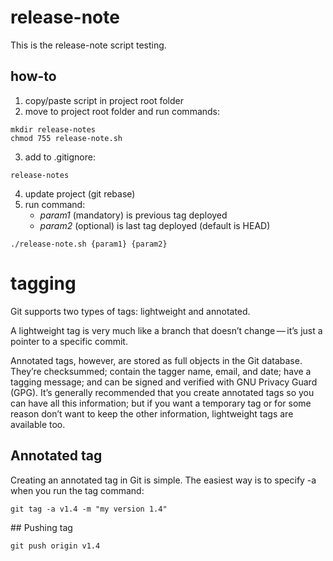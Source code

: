 # release-note
This is the release-note script testing.

## how-to
1. copy/paste script in project root folder
2. move to project root folder and run commands:
```
mkdir release-notes
chmod 755 release-note.sh
```
3. add to .gitignore: 
```
release-notes
```
4. update project (git rebase)
5. run command: 
    - *param1* (mandatory) is previous tag deployed
    - *param2* (optional) is last tag deployed (default is HEAD)
```
./release-note.sh {param1} {param2}
```

# tagging

Git supports two types of tags: lightweight and annotated.

A lightweight tag is very much like a branch that doesn’t change — it’s just a pointer to a specific commit.

Annotated tags, however, are stored as full objects in the Git database. They’re checksummed; contain the tagger name, email, and date; have a tagging message; and can be signed and verified with GNU Privacy Guard (GPG). It’s generally recommended that you create annotated tags so you can have all this information; but if you want a temporary tag or for some reason don’t want to keep the other information, lightweight tags are available too.

## Annotated tag
Creating an annotated tag in Git is simple. The easiest way is to specify -a when you run the tag command:
```
git tag -a v1.4 -m "my version 1.4"
```

## Pushing tag
```
git push origin v1.4
```

